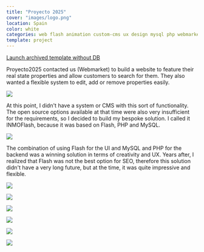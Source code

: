 ```yaml
---
title: "Proyecto 2025"
cover: "images/logo.png"
location: Spain
color: white
categories: web flash animation custom-cms ux design mysql php webmarket
template: project
---
```


<p class="align-center">
<a class="btn external" role="button" href="http://work.joanmira.com/webs/proyecto2025/" target="_blank">Launch archived template without DB</a></p>

Proyecto2025 contacted us (Webmarket) to build a website to feature their real state properties and allow customers to search for them. They also wanted a flexible system to edit, add or remove properties easily.

![](/work/proyecto2025/images/1.png)

At this point, I didn't have a system or CMS with this sort of functionality. The open source options available at that time were also very insufficient for the requirements, so I decided to build my bespoke solution. I called it INMOFlash, because it was based on Flash, PHP and MySQL.

![](/work/proyecto2025/images/2.png)

The combination of using Flash for the UI and MySQL and PHP for the backend was a winning solution in terms of creativity and UX. Years after, I realized that Flash was not the best option for SEO, therefore this solution didn't have a very long future, but at the time, it was quite impressive and flexible.

![](/work/proyecto2025/images/3.jpg)

![](/work/proyecto2025/images/4.jpg)

![](/work/proyecto2025/images/5.jpg)

![](/work/proyecto2025/images/6.jpg)

![](/work/proyecto2025/images/7.jpg)

![](/work/proyecto2025/images/8.jpg)
